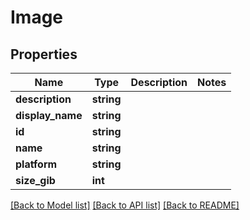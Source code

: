 # Image

## Properties
Name | Type | Description | Notes
------------ | ------------- | ------------- | -------------
**description** | **string** |  | 
**display_name** | **string** |  | 
**id** | **string** |  | 
**name** | **string** |  | 
**platform** | **string** |  | 
**size_gib** | **int** |  | 

[[Back to Model list]](../../README.md#documentation-for-models) [[Back to API list]](../../README.md#documentation-for-api-endpoints) [[Back to README]](../../README.md)

